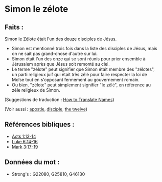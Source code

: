 # Simon le zélote

## Faits :

Simon le Zélote était l'un des douze disciples de Jésus.

* Simon est mentionné trois fois dans la liste des disciples de Jésus, mais on ne sait pas grand-chose d'autre sur lui.
* Simon était l'un des onze qui se sont réunis pour prier ensemble à Jérusalem après que Jésus soit remonté au ciel.
* Le terme "zélote" peut signifier que Simon était membre des "zélotes", un parti religieux juif qui était très zélé pour faire respecter la loi de Moïse tout en s'opposant fermement au gouvernement romain.
* Ou bien, "zélote" peut simplement signifier "le zélé", en référence au zèle religieux de Simon.

(Suggestions de traduction : [How to Translate Names](rc://en/ta/man/translate/translate-names))

(Voir aussi : [apostle](../kt/apostle.md), [disciple](../kt/disciple.md), [the twelve](../kt/thetwelve.md))

## Références bibliques :

* [Acts 1:12-14](rc://en/tn/help/act/01/12)
* [Luke 6:14-16](rc://en/tn/help/luk/06/14)
* [Mark 3:17-19](rc://en/tn/help/mrk/03/17)

## Données du mot :

* Strong's : G22080, G25810, G46130
